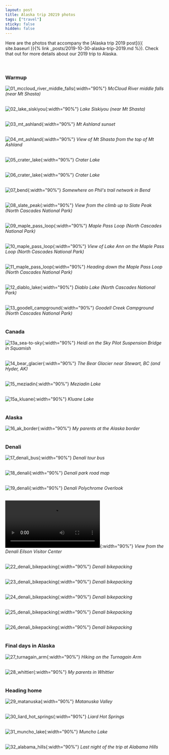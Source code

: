 ```yaml
---
layout: post
title: Alaska trip 20219 photos
tags: ["travel"]
sticky: false
hidden: false
---
```


Here are the photos that accompany the [Alaska trip 2019 post]({{ site.baseurl }}{% link _posts/2019-10-30-alaska-trip-2019.md %}).  Check that out for more details about our 2019 trip to Alaska. <br /><br /><br />

### Warmup
![01_mccloud_river_middle_falls]({{site.baseurl}}/assets/img/blog/2019-10-30-ak/01_mccloud_river_middle_falls.jpeg){:width="90%"}
*McCloud River middle falls (near Mt Shasta)*
<br /><br />

![02_lake_siskiyou]({{site.baseurl}}/assets/img/blog/2019-10-30-ak/02_lake_siskiyou.jpeg){:width="90%"}
*Lake Siskiyou (near Mt Shasta)*
<br /><br />

![03_mt_ashland](/assets/img/blog/2019-10-30-ak/03_mt_ashland.jpeg){:width="90%"}
*Mt Ashland sunset*
<br /><br />

![04_mt_ashland](/assets/img/blog/2019-10-30-ak/04_mt_ashland.jpeg){:width="90%"}
*View of Mt Shasta from the top of Mt Ashland*
<br /><br />

![05_crater_lake](/assets/img/blog/2019-10-30-ak/05_crater_lake.jpeg){:width="90%"}
*Crater Lake*
<br /><br />

![06_crater_lake](/assets/img/blog/2019-10-30-ak/06_crater_lake.jpeg){:width="90%"}
*Crater Lake*
<br /><br />

![07_bend](/assets/img/blog/2019-10-30-ak/07_bend.jpeg){:width="90%"}
*Somewhere on Phil's trail network in Bend*
<br /><br />

![08_slate_peak](/assets/img/blog/2019-10-30-ak/08_slate_peak.jpeg){:width="90%"}
*View from the climb up to Slate Peak (North Cascades National Park)*
<br /><br />

![09_maple_pass_loop](/assets/img/blog/2019-10-30-ak/09_maple_pass_loop.jpeg){:width="90%"}
*Maple Pass Loop (North Cascades National Park)*
<br /><br />

![10_maple_pass_loop](/assets/img/blog/2019-10-30-ak/10_maple_pass_loop.jpeg){:width="90%"}
*View of Lake Ann on the Maple Pass Loop (North Cascades National Park)*
<br /><br />

![11_maple_pass_loop](/assets/img/blog/2019-10-30-ak/11_maple_pass_loop.jpeg){:width="90%"}
*Heading down the Maple Pass Loop (North Cascades National Park)*
<br /><br />

![12_diablo_lake](/assets/img/blog/2019-10-30-ak/12_diablo_lake.jpeg){:width="90%"}
*Diablo Lake (North Cascades National Park)*
<br /><br />

![13_goodell_campground](/assets/img/blog/2019-10-30-ak/13_goodell_campground.jpeg){:width="90%"}
*Goodell Creek Campground (North Cascades National Park)*
<br /><br />


### Canada
![13a_sea-to-sky](/assets/img/blog/2019-10-30-ak/13a_sea-to-sky.jpeg){:width="90%"}
*Heidi on the Sky Pilot Suspension Bridge in Squamish*
<br /><br />

![14_bear_glacier](/assets/img/blog/2019-10-30-ak/14_bear_glacier.jpeg){:width="90%"}
*The Bear Glacier near Stewart, BC (and Hyder, AK)*
<br /><br />

![15_meziadin](/assets/img/blog/2019-10-30-ak/15_meziadin.jpeg){:width="90%"}
*Meziadin Lake*
<br /><br />

![15a_kluane](/assets/img/blog/2019-10-30-ak/15a_kluane.jpeg){:width="90%"}
*Kluane Lake*
<br /><br />


### Alaska
![16_ak_border](/assets/img/blog/2019-10-30-ak/16_ak_border.jpeg){:width="90%"}
*My parents at the Alaska border*
<br /><br />


### Denali
![17_denali_bus](/assets/img/blog/2019-10-30-ak/17_denali_bus.jpeg){:width="90%"}
*Denali tour bus*
<br /><br />

![18_denali](/assets/img/blog/2019-10-30-ak/18_denali.jpeg){:width="90%"}
*Denali park road map*
<br /><br />

![19_denali](/assets/img/blog/2019-10-30-ak/19_denali.jpeg){:width="90%"}
*Denali Polychrome Overlook*
<br /><br />

![21_denali](/assets/img/blog/2019-10-30-ak/21_denali_video.mp4){:width="90%"}
*View from the Denali Eilson Visitor Center*
<br /><br />

![22_denali_bikepacking](/assets/img/blog/2019-10-30-ak/22_denali_bikepacking.jpeg){:width="90%"}
*Denali bikepacking*
<br /><br />

![23_denali_bikepacking](/assets/img/blog/2019-10-30-ak/23_denali_bikepacking.jpeg){:width="90%"}
*Denali bikepacking*
<br /><br />

![24_denali_bikepacking](/assets/img/blog/2019-10-30-ak/24_denali_bikepacking.jpeg){:width="90%"}
*Denali bikepacking*
<br /><br />

![25_denali_bikepacking](/assets/img/blog/2019-10-30-ak/25_denali_bikepacking.jpeg){:width="90%"}
*Denali bikepacking*
<br /><br />

![26_denali_bikepacking](/assets/img/blog/2019-10-30-ak/26_denali_bikepacking.jpeg){:width="90%"}
*Denali bikepacking*
<br /><br />


### Final days in Alaska
![27_turnagain_arm](/assets/img/blog/2019-10-30-ak/27_turnagain_arm.jpeg){:width="90%"}
*Hiking on the Turnagain Arm*
<br /><br />

![28_whittier](/assets/img/blog/2019-10-30-ak/28_whittier.jpeg){:width="90%"}
*My parents in Whittier*
<br /><br />


### Heading home
![29_matanuska](/assets/img/blog/2019-10-30-ak/29_matanuska.jpeg){:width="90%"}
*Matanuska Valley*
<br /><br />

![30_liard_hot_springs](/assets/img/blog/2019-10-30-ak/30_liard_hot_springs.jpeg){:width="90%"}
*Liard Hot Springs*
<br /><br />

![31_muncho_lake](/assets/img/blog/2019-10-30-ak/31_muncho_lake.jpeg){:width="90%"}
*Muncho Lake*
<br /><br />

![32_alabama_hills](/assets/img/blog/2019-10-30-ak/32_alabama_hills.jpeg){:width="90%"}
*Last night of the trip at Alabama Hills*
<br /><br />
